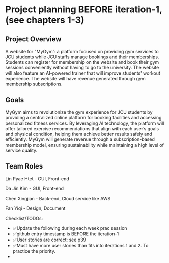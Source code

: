 # Project planning BEFORE iteration-1, (see chapters 1-3)

## Project Overview

A website for "MyGym”: a platform focused on providing gym services to JCU students while JCU staffs manage bookings and their memberships. Students can register for membership on the website and book their gym sessions conveniently without having to go to the university. The website will also feature an AI-powered trainer that will improve students' workout experience. The website will have revenue generated through gym membership subscriptions.

## Goals
MyGym aims to revolutionize the gym experience for JCU students by providing a centralized online platform for booking facilities and accessing personalized fitness services. By leveraging AI technology, the platform will offer tailored exercise recommendations that align with each user’s goals and physical condition, helping them achieve better results safely and efficiently. MyGym will generate revenue through a subscription-based membership model, ensuring sustainability while maintaining a high level of service quality. 

## Team Roles

Lin Pyae Htet - GUI, Front-end

Da Jin Kim - GUI, Front-end

Chen Xingjian - Back-end, Cloud service like AWS

Fan Yiqi - Design, Document

Checklist/TODOs: 
* ✅Update the following during each week prac session
* ✅github entry timestamp is BEFORE the iteration-1
* ✅User stories are correct: see p39
* ✅Must have more user stories than fits into iterations 1 and 2. To practice the priority.
* 
